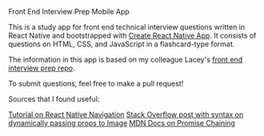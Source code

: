 Front End Interview Prep Mobile App

This is a study app for front end technical interview questions written in React Native and bootstrapped with [Create React Native App](https://github.com/react-community/create-react-native-app). It consists of questions on HTML, CSS, and JavaScript in a flashcard-type format.

The information in this app is based on my colleague Lacey's [front end interview prep repo](https://github.com/lrknaff/frontend-interview-prep).

To submit questions, feel free to make a pull request!

Sources that I found useful:

[Tutorial on React Native Navigation](https://reactnavigation.org/docs/intro/)
[Stack Overflow post with syntax on dynamically passing props to Image](https://stackoverflow.com/questions/29322973/whats-the-best-way-to-add-a-full-screen-background-image-in-react-native)
[MDN Docs on Promise Chaining](https://developer.mozilla.org/en-US/docs/Web/JavaScript/Reference/Global_Objects/Promise/then)
